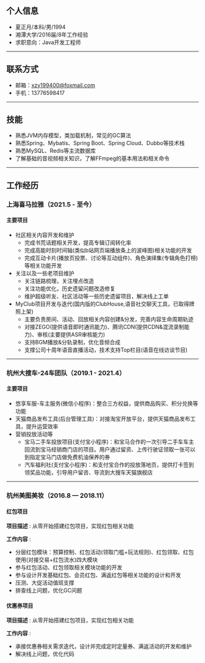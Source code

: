 ## 个人信息
- 夏正月/本科/男/1994 
- 湘潭大学/2016届/8年工作经验
- 求职意向：Java开发工程师
---
## 联系方式
- 邮箱：xzy199400@foxmail.com
- 手机：13776598417
---
## 技能
+ 熟悉JVM内存模型，类加载机制，常见的GC算法
+ 熟悉Spring、Mybatis、Spring Boot、Spring Cloud、Dubbo等技术栈
+ 熟悉MySQL、Redis等主流数据库
+ 了解基础的音视频相关知识，了解FFmpeg的基本用法和相关命令
---
## 工作经历
### 上海喜马拉雅（2021.5 - 至今）
#### 主要项目
+ 社区相关内容开发和维护
  + 完成书荒话题相关开发，提高专辑订阅转化率
  + 完成高能时刻时间轴(类似b站网页端播放条上的波峰图)相关功能的开发
  + 完成互动卡片(播放页投票、讨论等互动组件)、角色演绎集(专辑角色打榜)等相关功能开发
+ 关注以及一些老项目维护
  + 关注链路梳理，关注埋点改造
  + 关注功能优化，历史遗留问题改造修复
  + 维护超级听友、社区活动等一些历史遗留项目，解决线上工单
+ MyClub项目开发与迭代(国内版的ClubHouse,语音社交聊天工具，已取得牌照上架)
  + 主要负责房间、活动、回放相关内容创建&分发，完善内容生命周期轨迹
  + 对接ZEGO(提供语音即时通讯能力)、腾讯CDN(提供CDN&混流录制能力)、审核(主要提供ASR审核能力)
  + 支持BGM播放&分轨录制，优化音频合成
  + 支撑公司十周年语音直播活动，技术支持Top栏目(语音在线访谈节目)
---
### 杭州大搜车-24车团队（2019.1 - 2021.4）
#### 主要项目
+ 悠享车服-车主服务(微信小程序)：整合三方权益，提供商品购买、积分兑换等功能
+ 天猫商品发布工具(后台管理工具)：对接淘宝开放平台，提供天猫商品发布工具，提升运营效率
+ 营销投放活动等
  + 宝马二手车投放项目(支付宝小程序)：和宝马合作的一次引导二手车车主回流到宝马经销商门店的项目。用户通过留资、上传行驶证领取一张可以到指定宝马门店做免费机油保养的券
  + 汽车福利社(支付宝小程序)：和支付宝合作的投放落地页，提供打卡签到领奖品功能，引导用户留咨、导流到大搜车天猫旗舰店
---
### 杭州美图美妆（2016.8 — 2018.11）
#### 红包项目
**项目描述** : 从零开始搭建红包项目，实现红包相关功能

**工作内容** :
+ 分层红包模块：预算控制、红包活动(领取门槛+玩法规则)、红包领取、红包使用(对接交易+红包流水)四大模块
+ 参与红包活动、红包领取相关模块功能的开发
+ 参与设计开发基础红包、会员红包、满返红包等相关功能的设计和开发
+ 压测、大促活动值班支撑
+ 排查线上问题，优化GC问题

#### 优惠券项目
**项目描述** : 从零开始搭建红包项目，实现红包相关功能

**工作内容** :
+ 承接优惠券相关需求迭代，设计并完成定时定量券、满返活动的开发和维护
+ 解决线上问题，优化代码
